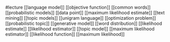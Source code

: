 #lecture
[[language model]]
[[objective function]]
[[common words]]
[[probabilistic models]]
[[data point]]
[[maximum likelihood estimate]]
[[text mining]]
[[topic models]]
[[unigram language]]
[[optimization problem]]
[[probabilistic topic]]
[[generative model]]
[[word distribution]]
[[likelihood estimate]]
[[likelihood estimator]]
[[topic model]]
[[maximum likelihood estimator]]
[[likelihood function]]
[[maximum likelihood]]
